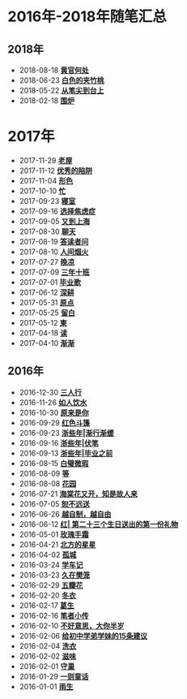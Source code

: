 # 2016年-2018年随笔汇总


## 2018年

- 2018-08-18 [**黄官何处**](./2018/20180818-huangguan.md) 
- 2018-06-23 [**白色的夹竹桃**](./2018/20180623-baise.md) 
- 2018-05-22 [**从笔尖到台上**](./2018/20180522-congbijian.md) 
- 2018-02-18 [**围炉**](./2018/20180218-weilu.md) 



# 2017年

- 2017-11-29 [**老屋**](./2017/20171129-laowu.md)
- 2017-11-12 [**优秀的陷阱**](./2017/20171112-youxiu.md)
- 2017-11-04 [**形色**](./2017/20171104-xingse.md)
- 2017-10-10 [**忙**](./2017/20171010-mang.md)
- 2017-09-23 [**寝室**](./2017/20170923-qinshi.md)
- 2017-09-16 [**选择焦虑症**](./2017/20170916-xuanze.md)
- 2017-09-05 [**又到上海**](./2017/20170905-youdao.md)
- 2017-08-30 [**聊天**](./2017/20170830-liaotian.md)
- 2017-08-19 [**答读者问**](./2017/20170819-daduzhe.md)
- 2017-08-10 [**人间烟火**](./2017/20170810-renjian.md)
- 2017-07-27 [**晚凉**](./2017/20170727-wanliang.md)
- 2017-07-09 [**三年十班**](./2017/20170709-sannian.md)
- 2017-07-01 [**毕业歌**](./2017/20170701-biyege.md)
- 2017-06-12 [**深耕**](./2017/20170613-shengeng.md) 
- 2017-05-31 [**原点**](./2017/20170531-yuandian.md) 
- 2017-05-25 [**留白**](./2017/20170525-liubai.md) 
- 2017-05-12 [**東**](./2017/20170512-dong.md)  
- 2017-04-18 [**读**](./2017/20170418-du.md)  
- 2017-04-10 [**渐渐**](./2017/20170410-jianjian.md) 

## 2016年

- 2016-12-30 [**三人行**](./2016/20161230-sanren.md)
- 2016-11-26 [**如人饮水**](./2016/20161126-ruren.md)
- 2016-10-30 [**原来是你**](./2016/20161030-yuanlai.md)
- 2016-09-29 [**红色斗篷**](./2016/20160929-hongse.md)
- 2016-09-23 [**浙些年|渐行渐缓**](./2016/20160923-jianxing.md)
- 2016-09-16 [**浙些年|伏笔**](./2016/20160916-fubi.md)
- 2016-09-13 [**浙些年|毕业之前**](./2016/20160913-biyezhiqian.md)
- 2016-08-15 [**白璧微瑕**](./2016/20160815-baibi.md) 
- 2016-08-09 [**等**](./2016/20160809-deng.md) 
- 2016-08-08 [**花园**](./2016/20160808-huayuan.md) 
- 2016-07-21 [**海棠花又开，知是故人来**](./2016/20160721-haitang.md)  
- 2016-07-05 [**恕不远送**](./2016/20160705-shubuyuansong.md)  
- 2016-06-26 [**越自制，越自由**](./2016/20160626-yuezizhi.md) 
- 2016-06-12 [**红| 第二十三个生日送出的第一份礼物**](./2016/20160612-hong.md) 
- 2016-05-01 [**玫瑰手霜**](./2016/20160501-meigui.md) 
- 2016-04-21 [**北方的星星**](./2016/20160421-beifang.md) 
- 2016-04-02 [**孤城**](./2016/20160402-gucheng.md) 
- 2016-03-24 [**学车记**](./2016/20160324-xuecheji.md) 
- 2016-03-23 [**久在樊笼**](./2016/20160323-jiuzai.md) 
- 2016-02-29 [**五瓣花**](./2016/20160229-wubanhua.md) 
- 2016-02-20 [**冬衣**](./2016/20160220-dongyi.md) 
- 2016-02-17 [**葛生**](./2016/20160217-gesheng.md) 
- 2016-02-16 [**笔者小传**](./2016/20160216-bizhe.md) 
- 2016-02-10 [**不好意思，大你半岁**](./2016/20160210-buhao.md) 
- 2016-02-06 [**给初中学弟学妹的15条建议**](./2016/20160206-gei.md) 
- 2016-02-04 [**洗衣**](./2016/20160204-xiyi.md) 
- 2016-02-02 [**滋味**](./2016/20160202-ziwei.md) 
- 2016-02-01 [**守巢**](./2016/20160201-shouchao.md) 
- 2016-01-29 [**一则童话**](./2016/20160129-yize.md)  
- 2016-01-01 [**雨生**](./2016/20160101-yusheng.md)   







